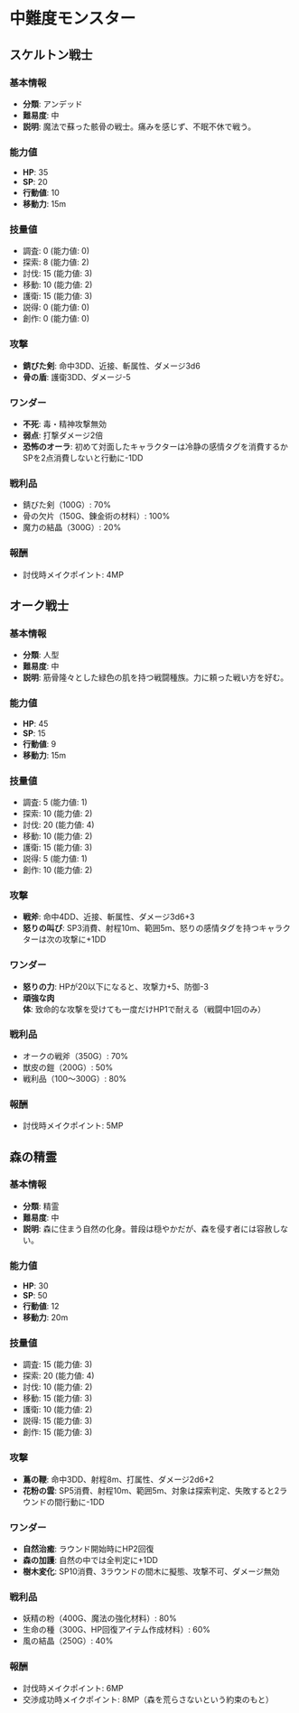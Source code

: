 # 中難度モンスター

## スケルトン戦士
### 基本情報
- **分類**: アンデッド
- **難易度**: 中
- **説明**: 魔法で蘇った骸骨の戦士。痛みを感じず、不眠不休で戦う。

### 能力値
- **HP**: 35
- **SP**: 20
- **行動値**: 10
- **移動力**: 15m

### 技量値
- 調査: 0 (能力値: 0)
- 探索: 8 (能力値: 2)
- 討伐: 15 (能力値: 3)
- 移動: 10 (能力値: 2)
- 護衛: 15 (能力値: 3)
- 説得: 0 (能力値: 0)
- 創作: 0 (能力値: 0)

### 攻撃
- **錆びた剣**: 命中3DD、近接、斬属性、ダメージ3d6
- **骨の盾**: 護衛3DD、ダメージ-5

### ワンダー
- **不死**: 毒・精神攻撃無効
- **弱点**: 打撃ダメージ2倍
- **恐怖のオーラ**: 初めて対面したキャラクターは冷静の感情タグを消費するかSPを2点消費しないと行動に-1DD

### 戦利品
- 錆びた剣（100G）: 70%
- 骨の欠片（150G、錬金術の材料）: 100%
- 魔力の結晶（300G）: 20%

### 報酬
- 討伐時メイクポイント: 4MP

## オーク戦士
### 基本情報
- **分類**: 人型
- **難易度**: 中
- **説明**: 筋骨隆々とした緑色の肌を持つ戦闘種族。力に頼った戦い方を好む。

### 能力値
- **HP**: 45
- **SP**: 15
- **行動値**: 9
- **移動力**: 15m

### 技量値
- 調査: 5 (能力値: 1)
- 探索: 10 (能力値: 2)
- 討伐: 20 (能力値: 4)
- 移動: 10 (能力値: 2)
- 護衛: 15 (能力値: 3)
- 説得: 5 (能力値: 1)
- 創作: 10 (能力値: 2)

### 攻撃
- **戦斧**: 命中4DD、近接、斬属性、ダメージ3d6+3
- **怒りの叫び**: SP3消費、射程10m、範囲5m、怒りの感情タグを持つキャラクターは次の攻撃に+1DD

### ワンダー
- **怒りの力**: HPが20以下になると、攻撃力+5、防御-3
- **頑強な肉体**: 致命的な攻撃を受けても一度だけHP1で耐える（戦闘中1回のみ）

### 戦利品
- オークの戦斧（350G）: 70%
- 獣皮の鎧（200G）: 50%
- 戦利品（100〜300G）: 80%

### 報酬
- 討伐時メイクポイント: 5MP

## 森の精霊
### 基本情報
- **分類**: 精霊
- **難易度**: 中
- **説明**: 森に住まう自然の化身。普段は穏やかだが、森を侵す者には容赦しない。

### 能力値
- **HP**: 30
- **SP**: 50
- **行動値**: 12
- **移動力**: 20m

### 技量値
- 調査: 15 (能力値: 3)
- 探索: 20 (能力値: 4)
- 討伐: 10 (能力値: 2)
- 移動: 15 (能力値: 3)
- 護衛: 10 (能力値: 2)
- 説得: 15 (能力値: 3)
- 創作: 15 (能力値: 3)

### 攻撃
- **蔦の鞭**: 命中3DD、射程8m、打属性、ダメージ2d6+2
- **花粉の雲**: SP5消費、射程10m、範囲5m、対象は探索判定、失敗すると2ラウンドの間行動に-1DD

### ワンダー
- **自然治癒**: ラウンド開始時にHP2回復
- **森の加護**: 自然の中では全判定に+1DD
- **樹木変化**: SP10消費、3ラウンドの間木に擬態、攻撃不可、ダメージ無効

### 戦利品
- 妖精の粉（400G、魔法の強化材料）: 80%
- 生命の種（300G、HP回復アイテム作成材料）: 60%
- 風の結晶（250G）: 40%

### 報酬
- 討伐時メイクポイント: 6MP
- 交渉成功時メイクポイント: 8MP（森を荒らさないという約束のもと） 